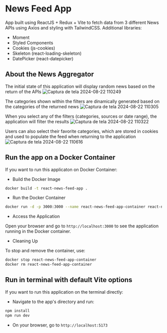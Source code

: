 # News Feed App

App built using ReactJS + Redux + Vite to fetch data from 3 different News APIs using Axios and styling with TailwindCSS.
Additional libraries:
- Moment
- Styled Components
- Cookies (js-cookies)
- Skeleton (react-loading-skeleton)
- DatePicker (react-datepicker)

## About the News Aggregator

The initial state of this application will display random news based on the return of the APIs
![Captura de tela 2024-08-22 110249](https://github.com/user-attachments/assets/52eee69f-ff2f-424d-977a-1463444cee2e)

The categories shown within the filters are dinamically generated based on the categories of the returned news
![Captura de tela 2024-08-22 110305](https://github.com/user-attachments/assets/6be00440-20e0-400e-bea1-1a8e0b326193)

When you select any of the filters (categories, sources or date range), the application will filter the results
![Captura de tela 2024-08-22 110322](https://github.com/user-attachments/assets/d4040b2e-3eac-4d01-81a0-c88365712c40)

Users can also select their favorite categories, which are stored in cookies and used to populate the feed when returning to the application
![Captura de tela 2024-08-22 110616](https://github.com/user-attachments/assets/61752c12-5e9f-41de-8659-089486b9c9c5)

## Run the app on a Docker Container

If you want to run this applicaton on Docker Container:

- Build the Docker Image

```bash
docker build -t react-news-feed-app .
```

- Run the Docker Container

```bash
docker run -d -p 3000:3000 --name react-news-feed-app-container react-news-feed-app
```

- Access the Application

Open your browser and go to `http://localhost:3000` to see the application running in the Docker container.

- Cleaning Up

To stop and remove the container, use:

```bash
docker stop react-news-feed-app-container
docker rm react-news-feed-app-container
```

## Run in terminal with default Vite options

If you want to run this application on the terminal directly:

- Navigate to the app's directory and run:

```bash
npm install
npm run dev
```

- On your browser, go to `http://localhost:5173`

